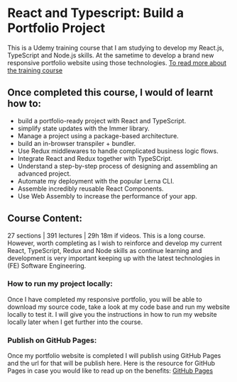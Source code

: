 # React and Typescript: Build a Portfolio Project

This is a Udemy training course that I am studying to develop my React.js, TypeScript and Node.js skills. At the sametime to develop a brand new responsive portfolio website using those technologies. [To read more about the training course](https://www.udemy.com/course/react-and-typescript-build-a-portfolio-project/)

## Once completed this course, I would of learnt how to:

- build a portfolio-ready project with React and TypeScript.
- simplify state updates with the Immer library.
- Manage a project using a package-based architecture.
- build an in-browser transpiler + bundler.
- Use Redux middlewares to handle complicated business logic flows.
- Integrate React and Redux together with TypeSCript.
- Understand a step-by-step process of designing and assembling an advanced project.
- Automate my deployment with the popular Lerna CLI.
- Assemble incredibly reusable React Components.
- Use Web Assembly to increase the performance of your app.

## Course Content:

27 sections | 391 lectures | 29h 18m if videos.
This is a long course. However, worth completing as I wish to reinforce and develop my current React, TypeScript, Redux and Node skills as continue learning and development is very important keeping up with the latest technologies in (FE) Software Engineering.

### How to run my project locally:

Once I have completed my responsive portfolio, you will be able to download my source code, take a look at my code base and run my website locally to test it. I will give you the instructions in how to run my website locally later when I get further into the course.

### Publish on GitHub Pages:

Once my portfolio website is completed I will publish using GitHub Pages and the url for that will be publish here. Here is the resource for GitHub Pages in case you would like to read up on the benefits: [GitHub Pages](https://pages.github.com/)
